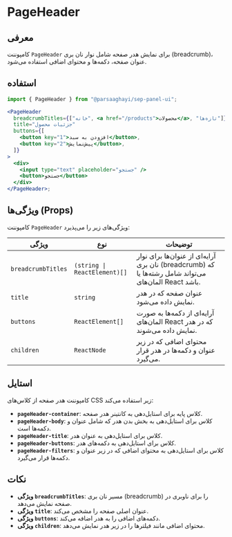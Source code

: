 

# PageHeader

## معرفی

کامپوننت `PageHeader` برای نمایش هدر صفحه شامل نوار نان بری (breadcrumb)، عنوان صفحه، دکمه‌ها و محتوای اضافی استفاده می‌شود.

## استفاده

```jsx
import { PageHeader } from "@parsaaghayi/sep-panel-ui";

<PageHeader
  breadcrumbTitles={["خانه", <a href="/products">محصولات</a>, "تازه‌ها"]}
  title="جزئیات محصول"
  buttons={[
    <button key="1">افزودن به سبد</button>,
    <button key="2">پیش‌نمایش</button>,
  ]}
>
  <div>
    <input type="text" placeholder="جستجو" />
    <button>جستجو</button>
  </div>
</PageHeader>;
```

## ویژگی‌ها (Props)

کامپوننت `PageHeader` ویژگی‌های زیر را می‌پذیرد:

| ویژگی              | نوع                          | توضیحات                                                                                               |
| ------------------ | ---------------------------- | ----------------------------------------------------------------------------------------------------- |
| `breadcrumbTitles` | `(string \| ReactElement)[]` | آرایه‌ای از عنوان‌ها برای نوار نان بری (breadcrumb) که می‌تواند شامل رشته‌ها یا المان‌های React باشد. |
| `title`            | `string`                     | عنوان صفحه که در هدر نمایش داده می‌شود.                                                               |
| `buttons`          | `ReactElement[]`             | آرایه‌ای از دکمه‌ها به صورت المان‌های React که در هدر نمایش داده می‌شوند.                             |
| `children`         | `ReactNode`                  | محتوای اضافی که در زیر عنوان و دکمه‌ها در هدر قرار می‌گیرد.                                           |

## استایل

کامپوننت هدر صفحه از کلاس‌های CSS زیر استفاده می‌کند:

- **`pageHeader-container`**: کلاس پایه برای استایل‌دهی به کانتینر هدر صفحه.
- **`pageHeader-body`**: کلاس برای استایل‌دهی به بخش بدن هدر که شامل عنوان و دکمه‌ها است.
- **`pageHeader-title`**: کلاس برای استایل‌دهی به عنوان هدر.
- **`pageHeader-buttons`**: کلاس برای استایل‌دهی به دکمه‌های هدر.
- **`pageHeader-filters`**: کلاس برای استایل‌دهی به محتوای اضافی که در زیر عنوان و دکمه‌ها قرار می‌گیرد.


## نکات

- **ویژگی `breadcrumbTitles`**: مسیر نان بری (breadcrumb) را برای ناوبری در صفحه نمایش می‌دهد.
- **ویژگی `title`**: عنوان اصلی صفحه را مشخص می‌کند.
- **ویژگی `buttons`**: دکمه‌های اضافی را به هدر اضافه می‌کند.
- **ویژگی `children`**: محتوای اضافی مانند فیلترها را در زیر هدر نمایش می‌دهد.


